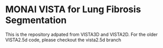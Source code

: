 # MONAI VISTA for Lung Fibrosis Segmentation
This is the repository adpated from VISTA3D and VISTA2D. For the older VISTA2.5d code, please checkout the vista2.5d branch
